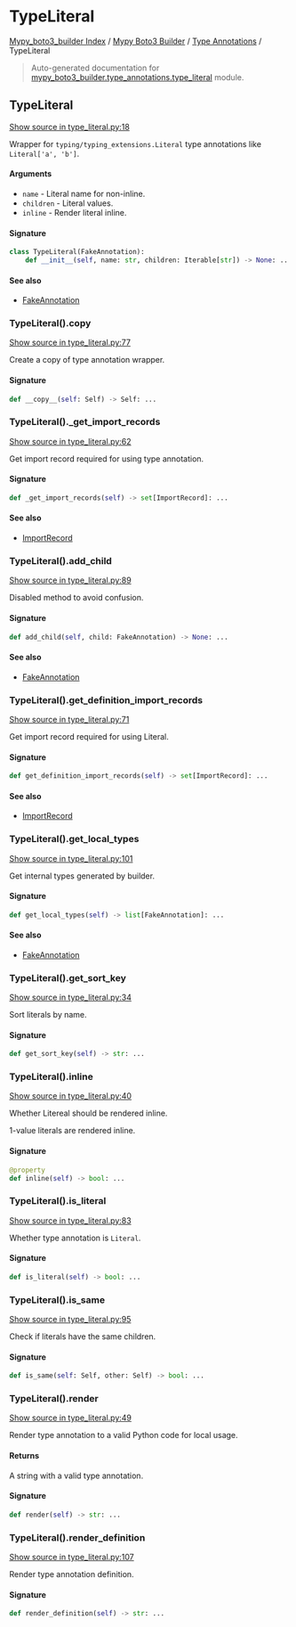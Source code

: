 # TypeLiteral

[Mypy_boto3_builder Index](../../README.md#mypy_boto3_builder-index) / [Mypy Boto3 Builder](../index.md#mypy-boto3-builder) / [Type Annotations](./index.md#type-annotations) / TypeLiteral

> Auto-generated documentation for [mypy_boto3_builder.type_annotations.type_literal](https://github.com/youtype/mypy_boto3_builder/blob/main/mypy_boto3_builder/type_annotations/type_literal.py) module.

## TypeLiteral

[Show source in type_literal.py:18](https://github.com/youtype/mypy_boto3_builder/blob/main/mypy_boto3_builder/type_annotations/type_literal.py#L18)

Wrapper for `typing/typing_extensions.Literal` type annotations like `Literal['a', 'b']`.

#### Arguments

- `name` - Literal name for non-inline.
- `children` - Literal values.
- `inline` - Render literal inline.

#### Signature

```python
class TypeLiteral(FakeAnnotation):
    def __init__(self, name: str, children: Iterable[str]) -> None: ...
```

#### See also

- [FakeAnnotation](./fake_annotation.md#fakeannotation)

### TypeLiteral().__copy__

[Show source in type_literal.py:77](https://github.com/youtype/mypy_boto3_builder/blob/main/mypy_boto3_builder/type_annotations/type_literal.py#L77)

Create a copy of type annotation wrapper.

#### Signature

```python
def __copy__(self: Self) -> Self: ...
```

### TypeLiteral()._get_import_records

[Show source in type_literal.py:62](https://github.com/youtype/mypy_boto3_builder/blob/main/mypy_boto3_builder/type_annotations/type_literal.py#L62)

Get import record required for using type annotation.

#### Signature

```python
def _get_import_records(self) -> set[ImportRecord]: ...
```

#### See also

- [ImportRecord](../import_helpers/import_record.md#importrecord)

### TypeLiteral().add_child

[Show source in type_literal.py:89](https://github.com/youtype/mypy_boto3_builder/blob/main/mypy_boto3_builder/type_annotations/type_literal.py#L89)

Disabled method to avoid confusion.

#### Signature

```python
def add_child(self, child: FakeAnnotation) -> None: ...
```

#### See also

- [FakeAnnotation](./fake_annotation.md#fakeannotation)

### TypeLiteral().get_definition_import_records

[Show source in type_literal.py:71](https://github.com/youtype/mypy_boto3_builder/blob/main/mypy_boto3_builder/type_annotations/type_literal.py#L71)

Get import record required for using Literal.

#### Signature

```python
def get_definition_import_records(self) -> set[ImportRecord]: ...
```

#### See also

- [ImportRecord](../import_helpers/import_record.md#importrecord)

### TypeLiteral().get_local_types

[Show source in type_literal.py:101](https://github.com/youtype/mypy_boto3_builder/blob/main/mypy_boto3_builder/type_annotations/type_literal.py#L101)

Get internal types generated by builder.

#### Signature

```python
def get_local_types(self) -> list[FakeAnnotation]: ...
```

#### See also

- [FakeAnnotation](./fake_annotation.md#fakeannotation)

### TypeLiteral().get_sort_key

[Show source in type_literal.py:34](https://github.com/youtype/mypy_boto3_builder/blob/main/mypy_boto3_builder/type_annotations/type_literal.py#L34)

Sort literals by name.

#### Signature

```python
def get_sort_key(self) -> str: ...
```

### TypeLiteral().inline

[Show source in type_literal.py:40](https://github.com/youtype/mypy_boto3_builder/blob/main/mypy_boto3_builder/type_annotations/type_literal.py#L40)

Whether Litereal should be rendered inline.

1-value literals are rendered inline.

#### Signature

```python
@property
def inline(self) -> bool: ...
```

### TypeLiteral().is_literal

[Show source in type_literal.py:83](https://github.com/youtype/mypy_boto3_builder/blob/main/mypy_boto3_builder/type_annotations/type_literal.py#L83)

Whether type annotation is `Literal`.

#### Signature

```python
def is_literal(self) -> bool: ...
```

### TypeLiteral().is_same

[Show source in type_literal.py:95](https://github.com/youtype/mypy_boto3_builder/blob/main/mypy_boto3_builder/type_annotations/type_literal.py#L95)

Check if literals have the same children.

#### Signature

```python
def is_same(self: Self, other: Self) -> bool: ...
```

### TypeLiteral().render

[Show source in type_literal.py:49](https://github.com/youtype/mypy_boto3_builder/blob/main/mypy_boto3_builder/type_annotations/type_literal.py#L49)

Render type annotation to a valid Python code for local usage.

#### Returns

A string with a valid type annotation.

#### Signature

```python
def render(self) -> str: ...
```

### TypeLiteral().render_definition

[Show source in type_literal.py:107](https://github.com/youtype/mypy_boto3_builder/blob/main/mypy_boto3_builder/type_annotations/type_literal.py#L107)

Render type annotation definition.

#### Signature

```python
def render_definition(self) -> str: ...
```

